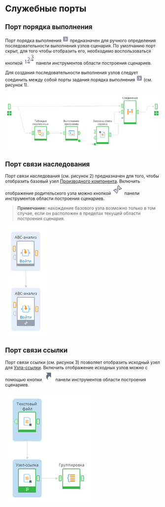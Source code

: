 # Служебные порты

## Порт порядка выполнения

Порт порядка выполнения ![](../../media/app/icons/ports/orderport-inactive.svg) предназначен для ручного определения последовательности выполнения узлов сценария. По умолчанию порт скрыт, для того чтобы отобразить его, необходимо воспользоваться кнопкой ![](../../media/app/icons/toolbar-18/toolbar-18-62.svg) панели инструментов области построения сценариев.

Для создания последовательности выполнения узлов следует соединить между собой порты задания порядка выполнения
![](../../media/app/icons/ports/orderport-inactive.svg)
(см. рисунок 1).

![Пример использования порта порядка выполнения.](service-port-1.png)

## Порт связи наследования

Порт связи наследования (см. рисунок 2) предназначен для того, чтобы отобразить базовый узел [Производного компонента](../derived-component.md). Включить отображение родительского узла можно кнопкой ![](../../media/app/icons/toolbar-18/toolbar-18-144.svg) панели инструментов области построения сценариев.

>**Примечание:** нахождение базового узла возможно только в том случае, если он расположен в пределах текущей области построения сценария.

![Пример использования порта связи наследования.](service-port-2.png)

## Порт связи ссылки

Порт связи ссылки (см. рисунок 3) позволяет отобразить исходный узел для [Узла-ссылки](../../processors/control/unit-link.md). Включить отображение исходных узлов можно с помощью кнопки ![](../../images/icons/toolbar-controls_18x18/toolbar-controls_18x18_show-reference-links_default.svg) панели инструментов области построения сценариев.

![Пример использования порта связи ссылки.](service-port-3.png)
